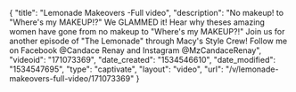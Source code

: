 {
    "title": "Lemonade Makeovers -Full video",
    "description": "No makeup! to \"Where's my MAKEUP!?\" We GLAMMED it!  Hear why theses amazing women have gone from no makeup to \"Where's my MAKEUP?!\"  Join us for another episode of \"The Lemonade\" through Macy's Style Crew! Follow me on Facebook @Candace Renay and Instagram @MzCandaceRenay",
    "videoid": "171073369",
    "date_created": "1534546610",
    "date_modified": "1534547695",
    "type": "captivate",
    "layout": "video",
    "url": "\/v\/lemonade-makeovers-full-video\/171073369"
}